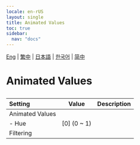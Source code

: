 ```yaml
---
locale: en-rUS
layout: single
title: Animated Values
toc: true
sidebar:
  nav: "docs"
---
```

[Eng](/dancexr/menu/2025.4/scene/auto_updates) | [繁中](/tw/dancexr/menu/2025.4/scene/auto_updates) | [日本語](/jp/dancexr/menu/2025.4/scene/auto_updates) | [한국어](/kr/dancexr/menu/2025.4/scene/auto_updates) | [简中](/zh/dancexr/menu/2025.4/scene/auto_updates)

# Animated Values

## 

| Setting | Value | Description |
| :--- | --- | :--- |
| Animated Values || 
|- Hue| [0] (0 ~ 1) | 
| Filtering || 
